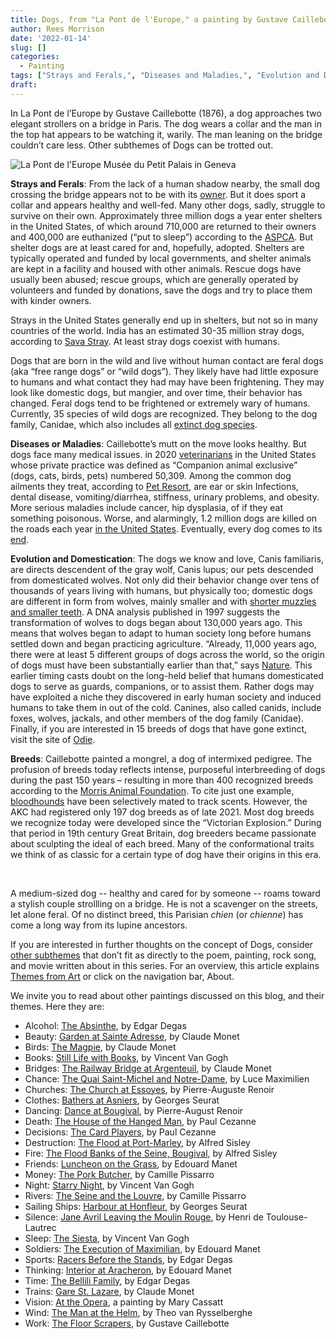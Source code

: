 ```yaml
---
title: Dogs, from "La Pont de l'Europe," a painting by Gustave Caillebotte
author: Rees Morrison
date: '2022-01-14'
slug: []
categories:
  - Painting
tags: ["Strays and Ferals,", "Diseases and Maladies,", "Evolution and Domestication,", "Breeds",]
draft: 
---
```


In La Pont de l’Europe by Gustave Caillebotte (1876), a dog approaches two elegant strollers on a bridge in Paris.  The dog wears a collar and the man in the top hat appears to be watching it, warily.  The man leaning on the bridge couldn’t care less.  Other subthemes of Dogs can be trotted out.

<!--more-->

![La Pont de l'Europe](/media/DogsPont.jpg)
Musée du Petit Palais in Geneva 

**Strays and Ferals**:   From the lack of a human shadow nearby, the small dog crossing the bridge appears not to be with its [owner](https://themesfromart.com/post/2022-01-14-dogs-from-epitaph-to-a-dog-a-poem-by-george-gordon-lord-byron/dogsbyron/).  But it does sport a collar and appears healthy and well-fed.  Many other dogs, sadly, struggle to survive on their own.  Approximately three million dogs a year enter shelters in the United States, of which around 710,000 are returned to their owners and 400,000 are euthanized (“put to sleep”) according to the [ASPCA](https://www.aspca.org/helping-people-pets/shelter-intake-and-surrender/pet-statistics).  But shelter dogs are at least cared for and, hopefully, adopted.  Shelters are typically operated and funded by local governments, and shelter animals are kept in a facility and housed with other animals.  Rescue dogs have usually been abused; rescue groups, which are generally operated by volunteers and funded by donations, save the dogs and try to place them with kinder owners.

Strays in the United States generally end up in shelters, but not so in many countries of the world.  India has an estimated 30-35 million stray dogs, according to [Sava Stray](https://sevastray.com/blogs/news/top-things-to-know-about-stray-dogs-of-india).  At least stray dogs coexist with humans.

Dogs that are born in the wild and live without human contact are feral dogs (aka “free range dogs” or “wild dogs”).  They likely have had little exposure to humans and what contact they had may have been frightening.  They may look like domestic dogs, but mangier, and over time, their behavior has changed.  Feral dogs tend to be frightened or extremely wary of humans.   Currently, 35 species of wild dogs are recognized. They belong to the dog family, Canidae, which also includes all [extinct dog species](https://www.activewild.com/wild-dog-species-list/).

**Diseases or Maladies**:  Caillebotte’s mutt on the move looks healthy.  But dogs face many medical issues.  in 2020 [veterinarians](https://www.avma.org/resources-tools/reports-statistics/market-research-statistics-us-veterinarians)  in the United States whose private practice was defined as “Companion animal exclusive” (dogs, cats, birds, pets) numbered 50,309. Among the common dog ailments they treat, according to [Pet Resort](https://www.petresort.com/medical/most-common-dog-illnesses-symptoms-treatment/), are ear or skin Infections, dental disease, vomiting/diarrhea, stiffness, urinary problems, and obesity.  More serious maladies include cancer, hip dysplasia, of if they eat something poisonous.  Worse, and alarmingly, 1.2 million dogs are killed on the roads each year [in the United States](https://clip-n-cuddle.com/dog-grooming-tips/quick-answer-how-many-dogs-die-in-car-accidents-per-year.html).  Eventually, every dog comes to its [end](https://themesfromart.com/post/2022-01-14-dogs-from-mr-bojangles-by-nitty-gritty-dirt-band/dogsjangles/).

**Evolution and Domestication**:  The dogs we know and love, Canis familiaris, are directs descendent of the gray wolf, Canis lupus; our pets descended from domesticated wolves.   Not only did their behavior change over tens of thousands of years living with humans, but physically too; domestic dogs are different in form from wolves, mainly smaller and with [shorter muzzles and smaller teeth](https://www.pbs.org/wgbh/evolution/library/01/5/l_015_02.html).  A DNA analysis published in 1997 suggests the transformation of wolves to dogs began about 130,000 years ago. This means that wolves began to adapt to human society long before humans settled down and began practicing agriculture.   “Already, 11,000 years ago, there were at least 5 different groups of dogs across the world, so the origin of dogs must have been substantially earlier than that,” says [Nature](https://www.nature.com/articles/d41586-020-03053-2).  This earlier timing casts doubt on the long-held belief that humans domesticated dogs to serve as guards, companions, or to assist them.  Rather dogs may have exploited a niche they discovered in early human society and induced humans to take them in out of the cold.   Canines, also called canids, include foxes, wolves, jackals, and other members of the dog family (Canidae).  Finally, if you are interested in 15 breeds of dogs that have gone extinct, visit the site of [Odie](https://getodie.com/blog/extinct-dog-breeds-15-breeds-you-probably-dont-know/).

**Breeds**:  Caillebotte painted a mongrel, a dog of intermixed pedigree.  The profusion of breeds today reflects intense, purposeful interbreeding of dogs during the past 150 years – resulting in more than 400 recognized breeds according to the [Morris Animal Foundation](https://www.morrisanimalfoundation.org/article/evolution-of-dogs).  To cite just one example, [bloodhounds](https://themesfromart.com/post/2022-01-14-dogs-from-cool-hand-luke-a-movie-with-paul-newman/dogscool/) have been selectively mated to track scents.  However, the AKC had registered only 197 dog breeds as of late 2021.  Most dog breeds we recognize today were developed since the “Victorian Explosion.” During that period in 19th century Great Britain, dog breeders became passionate about sculpting the ideal of each breed. Many of the conformational traits we think of as classic for a certain type of dog have their origins in this era.  

&nbsp;

A medium-sized dog -- healthy and cared for by someone -- roams toward a stylish couple strollling on a bridge.  He is not a scavenger on the streets, let alone feral.  Of no distinct breed, this Parisian *chien* (or *chienne*) has come a long way from its lupine ancestors. 

If you are interested in further thoughts on the concept of Dogs, consider [other subthemes](https://themesfromart.com/post/2022-01-14-dogs-additional-subthemes/dogsaddl/) that don’t fit as directly to the poem, painting, rock song, and movie written about in this series.  For an overview, this article explains [Themes from Art](http://bit.ly/3sRXopI) or click on the navigation bar, About.

We invite you to read about other paintings discussed on this blog, and their themes.  Here they are: 

* Alcohol: [The Absinthe](https://themesfromart.com/post/2021-02-03-alcohol-absinthe-degas/alcoholabsinthedegas/), by Edgar Degas
* Beauty: [Garden at Sainte Adresse](https://themesfromart.com/post/2021-04-21-beauty-garden-at-sainte-adresse-from-a-painting-by-claude-monet/beautystadress/), by Claude Monet
* Birds: [The Magpie](https://themesfromart.com/post/2021-06-07-birds-the-magpie-a-painting-by-claude-monet/birdsmagpie/), by Claude Monet
* Books: [Still Life with Books](https://themesfromart.com/post/2022-01-02-books-from-still-life-with-books-a-painting-by-vincent-van-gogh/booksstill/), by Vincent Van Gogh
* Bridges: [The Railway Bridge at Argenteuil](https://themesfromart.com/post/2021-07-26-bridges-from-the-railway-bridge-at-argenteuill-a-painting-by-claude-monet/bridgesmonet/), by Claude Monet
* Chance: [The Quai Saint-Michel and Notre-Dame](http://localhost:4321/post/2021-03-14-chancechurch/chancechurch/), by Luce Maximilien
* Churches: [The Church at Essoyes](https://themesfromart.com/post/2021-05-21-churches-from-the-church-at-essoyes-a-painting-by-pierre-auguste-renoir/churchesrenoir/), by Pierre-Auguste Renoir 
* Clothes: [Bathers at Asniers](https://themesfromart.com/post/2021-08-30-clothes-from-bathers-at-asnieres-a-painting-by-georges-seurat/clothesbathers/), by Georges Seurat
* Dancing: [Dance at Bougival](https://themesfromart.com/post/2021-09-09-dancing-from-dance-at-bougival-a-painting-by-pierre-august-renoir/dancingbougival/), by Pierre-August Renoir
* Death: [The House of the Hanged Man](https://themesfromart.com/post/2021-05-03-death-from-house-of-the-hanged-man-a-painting-by-paul-cezanne/deathhanged/), by Paul Cezanne
* Decisions: [The Card Players](https://themesfromart.com/post/2021-02-08-decisions-the-card-players-a-painting-by-paul-cezanne/decisionscardplayerscezanne/), by Paul Cezanne
* Destruction: [The Flood at Port-Marley](https://themesfromart.com/post/2021-02-18-destruction-from-flood-at-port-marly-a-painting-by-alfred-sisley/destructionflood/), by Alfred Sisley
* Fire: [The Flood Banks of the Seine, Bougival](https://themesfromart.com/post/2021-12-17-fire-from-the-flood-banks-of-the-seine-bougival-a-painting-by-alfred-sisley/fireflood/), by Alfred Sisley
* Friends: [Luncheon on the Grass](https://themesfromart.com/post/2021-06-20-friends-luncheon-on-the-grass-a-painting-by-edouard-manet/friendsluncheon/), by Edouard Manet
* Money: [The Pork Butcher](https://themesfromart.com/post/2021-10-15-money-from-the-pork-butcher-a-painting-by-camille-pissarro/moneypork/), by Camille Pissarro
* Night: [Starry Night](https://themesfromart.com/post/2021-11-05-night-from-the-starry-night-a-painting-by-vincent-van-gogh/nightstarry/), by Vincent Van Gogh
* Rivers: [The Seine and the Louvre](https://themesfromart.com/post/2021-10-03-rivers-from-the-seine-and-the-louvre-a-painting-by-camille-pissarro/riversseine/), by Camille Pissarro
* Sailing Ships: [Harbour at Honfleur](https://themesfromart.com/post/2021-06-26-sailing-ships-harbour-at-honfleur-a-painting-by-georges-seurat/sailinghonfleur/), by Georges Seurat
* Silence: [Jane Avril Leaving the Moulin Rouge](https://themesfromart.com/post/silenceavril/), by Henri de Toulouse-Lautrec
* Sleep: [The Siesta](https://themesfromart.com/post/2021-09-22-sleep-from-the-siesta-a-painting-by-vincent-van-gogh/sleepsiesta/), by Vincent Van Gogh
* Soldiers: [The Execution of Maximilian](https://themesfromart.com/post/2021-08-02-soldiers-the-execution-of-maximilian-a-painting-by-edouard-manet/soldiersmanet/), by Edouard Manet 
* Sports: [Racers Before the Stands](https://themesfromart.com/post/2021-07-12-sports-from-racers-before-the-stands-a-painting-by-edgar-degas/sportsdegas/), by Edgar Degas
* Thinking: [Interior at Aracheron](https://themesfromart.com/post/2021-11-22-thinking-from-interior-at-aracharon-a-painting-by-edourd-manet/thinkinginterior/), by Edouard Manet
* Time:	[The Bellili Family](https://themesfromart.com/post/2021-03-08-time-from-the-bellili-family-by-edgar-degas/timebellili/), by Edgar Degas
* Trains: [Gare St. Lazare](https://themesfromart.com/post/2021-05-10-trainslazare/trainslazare/), by Claude Monet
* Vision: [At the Opera](https://themesfromart.com/post/2021-12-03-vision-from-at-the-opera-a-painting-by-mary-cassatt/visionopera/), a painting by Mary Cassatt
* Wind: [The Man at the Helm](https://themesfromart.com/post/2021-08-12-wind-from-the-man-at-the-helm-a-painting-by-theo-van-rysselberghe/windhelm/), by Theo van Rysselberghe
* Work:	[The Floor Scrapers](https://themesfromart.com/post/2021-02-26-workscrapers/workscrapers/), by Gustave Caillebotte